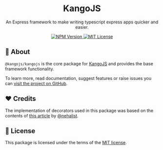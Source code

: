 <div align="center">
<h1>KangoJS</h1>
<p>An Express framework to make writing typescript express apps quicker and easier.</p>

<div>
  <a href="https://www.npmjs.com/package/@kangojs/kangojs" target="_blank">
    <img src="https://img.shields.io/npm/v/@kangojs/kangojs?style=flat-square" alt="NPM Version" />
  </a>
  <a href="https://choosealicense.com/licenses/mit/" target="_blank">
    <img src="https://img.shields.io/npm/l/@kangojs/kangojs?style=flat-square" alt="MIT License" />
  </a>
</div>
</div>

## 🤔 About
`@kangojs/kangojs` is the core package for [KangoJS](https://github.com/kangojs/kangojs) and provides the base framework functionality.  

To learn more, read documentation, suggest features or raise issues you can [visit the project on GitHub](https://github.com/kangojs/kangojs).

## ❤️ Credits
The implementation of decorators used in this package was based on the contents of [this article](https://nehalist.io/routing-with-typescript-decorators) by [@nehalist](https://github.com/nehalist).

## 📝 License
This package is licensed under the terms of the [MIT license](https://choosealicense.com/licenses/mit/).
